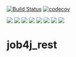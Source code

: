 [![Build Status](https://app.travis-ci.com/stanovov/job4j_rest.svg?branch=master)](https://app.travis-ci.com/stanovov/job4j_rest)
[![codecov](https://codecov.io/gh/stanovov/job4j_rest/branch/master/graph/badge.svg)](https://codecov.io/gh/stanovov/job4j_rest)

![](https://img.shields.io/badge/Maven-=_3-red)
![](https://img.shields.io/badge/Java-=_14-orange)
![](https://img.shields.io/badge/Spring-=_5-darkorange)
![](https://img.shields.io/badge/PostgerSQL-=_9-blue)
![](https://img.shields.io/badge/JUnit-=_4-yellowgreen)
![](https://img.shields.io/badge/Mockito-brightgreen)
![](https://img.shields.io/badge/JaCoCo-c75a28)
![](https://img.shields.io/badge/Checkstyle-lightgrey)

# job4j_rest

